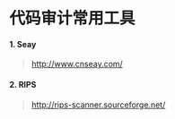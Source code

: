 # 代码审计常用工具

#### 1. Seay

> http://www.cnseay.com/

#### 2. RIPS

> http://rips-scanner.sourceforge.net/



